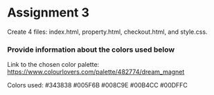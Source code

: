 Assignment 3
============

Create 4 files: index.html, property.html, checkout.html, and style.css.


### Provide information about the colors used below

Link to the chosen color palette: https://www.colourlovers.com/palette/482774/dream_magnet

Colors used: 
    #343838
    #005F6B
    #008C9E
    #00B4CC
    #00DFFC
